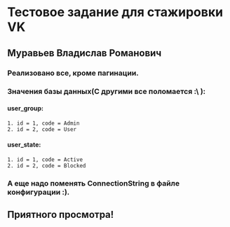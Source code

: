 # Тестовое задание для стажировки VK
## Муравьев Владислав Романович
### Реализовано все, кроме пагинации.
### Значения базы данных(С другими все поломается :\ ):
 #### user_group:
    1. id = 1, code = Admin
    2. id = 2, code = User
 #### user_state:
    1. id = 1, code = Active
    2. id = 2, code = Blocked
### А еще надо поменять ConnectionString в файле конфигурации :).
## Приятного просмотра!
